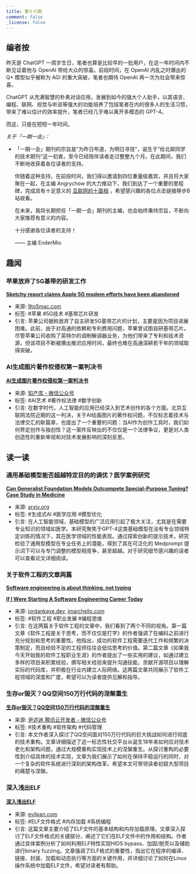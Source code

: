 ```yaml
---
title: 第十六期
comment: false
_license: false
---
```


## 编者按

昨天是 ChatGPT 一周岁生日，笔者也算是比较早的一批用户，在这一年时间内不断见证着他与 OpenAI 带给大众的惊喜。前段时间，在 OpenAI 内乱之时爆出的 Q* 模型似乎被称为 AGI 的重大突破，笔者也期待 OpenAI 再一次为社会带来惊喜。

ChatGPT 从充满智慧的朴素对话应用，发展到如今的强大个人助手，以其语言、编程、联网、视觉与听说等强大的功能培养了包括笔者在内的很多人的生活习惯，带来了难以估计的效率提升，笔者已经几乎难以离开多模态的 GPT-4。

而这，只是在短短一年时间。

*关于「一期一会」：*

- 「一期一会」期刊的宗旨是“为昨日布道，为明日寻径”，诞生于”给北邮同学的技术期刊“这一初衷，至今已经陪伴读者走过整整九个月。在此期间，我们不断地收获着各位读者的支持。
    
    
    伴随着这种支持，在前段时间，我们得以邀请到四位重量级嘉宾，并且将大家聚在一起，在主编 Angrychow 的大力推动下，我们到达了一个重要的里程碑，完成具有十足意义的 [互联网的十面相](https://www.bilibili.com/video/BV1Vb4y1T7Rx/) ，希望感兴趣的各位点击链接移步B站收看。
    
    在未来，我将长期担任「一期一会」期刊的主编，也会始终秉持宗旨，不断向大家推荐有意义的内容。
    
    十分感谢各位读者的支持！
    
    —— 主编 EnderMio
    

## 趣闻

### 苹果放弃了5G基带的研发工作

[**Sketchy report claims Apple 5G modem efforts have been abandoned**](https://9to5mac.com/2023/11/29/apple-5g-modem-sketchy-report/)

- 来源: [9to5mac.com](https://9to5mac.com/2023/11/29/apple-5g-modem-sketchy-report/)
- 标签: #苹果 #5G技术 #基带芯片研发
- 引言: 苹果公司据称放弃了自主研发5G基带芯片的计划，主要是因为项目进展困难。此前，由于对高通的依赖和专利费用问题，苹果曾试图自研基带芯片。尽管苹果公司收购了英特尔的调制解调器业务，为他们带来了专利和技术资源，但该项目不断被爆出推迟应用时间，最终也难在高通深耕若干年的领域取得突破。

### AI生成图片著作权侵权第一案判决书

[**AI生成图片著作权侵权第一案判决书**](https://mp.weixin.qq.com/s/Wu3-GuFvMJvJKJobqqq7vQ)

- 来源: [知产库 - 微信公众号](https://mp.weixin.qq.com/s/Wu3-GuFvMJvJKJobqqq7vQ)
- 标签: #AI艺术 #著作权法律 #数字创新
- 引言: 在数字时代，人工智能的应用已经深入到艺术创作的各个方面。北京互联网法院近期的这一判决，关于AI绘画图片的著作权问题，不仅标志着技术与法律交汇的新篇章，也提出了一个重要的问题：当AI作为创作工具时，我们如何界定创作与独创性？这一案件反映出的不仅仅是一个法律争议，更是对人类创造性的重新审视和对技术发展影响的深刻反思。

## 读一读

### 通用基础模型能否超越特定目的的调优？医学案例研究

[**Can Generalist Foundation Models Outcompete Special-Purpose Tuning? Case Study in Medicine**](https://arxiv.org/abs/2311.16452)

- 来源: [arxiv.org](https://arxiv.org/abs/2311.16452)
- 标签: #生成式AI #医学应用 #模型优化
- 引言: 在人工智能领域，基础模型的广泛应用引起了极大关注，尤其是在需要专业知识的领域如医学。本研究聚焦于GPT-4这类基础模型在没有专业领域特定训练的情况下，其在医学领域的性能表现。通过探索创新的提示技术，研究检验了通用型模型在专业任务上的潜能，得到了其在可泛化的 Medprompt 提示词下可以与专门调整的模型相竞争，甚至超越。对于研究细节感兴趣的读者可以查看论文详细阅读。

### 关于软件工程的文章两篇

[**Software engineering is about thinking, not typing**](https://jordankaye.dev/posts/thinking-not-typing/)

[**If I Were Starting A Software Engineering Career Today**](https://jmarchello.com/if-i-were-starting-my-career-today)

- 来源: [jordankaye.dev](https://jordankaye.dev/posts/thinking-not-typing/), [jmarchello.com](https://jmarchello.com/if-i-were-starting-my-career-today)
- 标签: #软件工程 #职业发展 #编程思维
- 引言: 在这两篇关于软件工程的文章中，我们看到了两个不同的视角。第一篇文章《软件工程是关于思考，而不仅仅是打字》的作者强调了在编码之前进行充分规划和思考的重要性。他指出，成功的软件工程需要迭代工作和频繁的决策制定，而且经验不足的工程师往往会低估思考的价值。第二篇文章《如果我今天开始我的软件工程职业生涯》的作者提出了一些实用的建议，如通过建立多样的项目来积累经验，撰写相关经验来提升沟通技能，贡献开源项目以理解实际的代码库，并积极在行业内建立人际网络。这两篇文章共同展示了软件工程领域的深度和广度，希望可以为读者提供见解和指导。

### 生存or毁灭？QQ空间150万行代码的涅槃重生

[**生存or毁灭？QQ空间150万行代码的涅槃重生**](https://mp.weixin.qq.com/s/c_t3wd-kvzZOHizfagtopQ)

- 来源: [尹述迪 腾讯云开发者 - 微信公众号](https://mp.weixin.qq.com/s/c_t3wd-kvzZOHizfagtopQ)
- 标签: #技术重构 #软件架构 #代码管理
- 引言: 本文作者深入探讨了QQ空间面对150万行代码的巨大挑战如何进行彻底的技术重构。文章详细描述了这一标志性社交平台从诞生18年来如何应对技术老化和架构问题，通过大规模重构实现技术上的涅槃重生。从探讨重构的必要性到介绍具体的技术实现，文章为我们展示了如何在保持平稳运行的同时，对一个复杂的软件系统进行深刻的架构改革。希望本文可带领读者初窥大型项目的痛楚与涅槃。

### 深入浅出ELF

[**深入浅出ELF**](https://evilpan.com/2020/08/09/elf-inside-out/)

- 来源: [evilpan.com](https://evilpan.com/2020/08/09/elf-inside-out/)
- 标签: #ELF文件格式 #内存加载 #系统编程
- 引言: 这篇文章主要介绍了ELF文件的基本结构和内存加载原理。文章深入探讨了ELF文件格式的关键部分，阐述了它们在ELF文件中的作用和结构。作者通过具体案例分析了如何利用ELF特性实现HIDS bypass、加固/脱壳以及辅助进行binary fuzzing。文章强调了ELF格式的重要性，指出它在程序的编译、链接、封装、加载和动态执行等方面的关键作用，并详细讨论了如何在Linux操作系统中加载ELF文件，希望对读者有帮助。